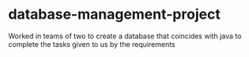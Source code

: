 # database-management-project
Worked in teams of two to create a database that coincides with java to complete the tasks given to us by the requirements
